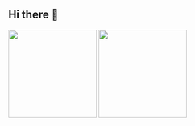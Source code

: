 ## Hi there 👋

<!--
**luunguyenthanhvu/luunguyenthanhvu** is a ✨ _special_ ✨ repository because its `README.md` (this file) appears on your GitHub profile.

Here are some ideas to get you started:

- 🔭 I’m currently working on ...
- 🌱 I’m currently learning ...
- 👯 I’m looking to collaborate on ...
- 🤔 I’m looking for help with ...
- 💬 Ask me about ...
- 📫 How to reach me: ...
- 😄 Pronouns: ...
- ⚡ Fun fact: ...
-->
<!-- ### 📚 Github Status -->
<p>
  <img src="https://github-readme-stats.vercel.app/api?username=vuluu&show_icons=true&theme=tokyonight" height="175">
  <img src="https://github-readme-stats.vercel.app/api/top-langs/?username=vuluu&layout=compact&theme=tokyonight&langs_count=10" height="175">
</p>
<!--
❤ Projects
<ul>
  <ol>
    <a href="https://tuan0919.github.io/bubble-animation/">
      ✅ bubble-animation
    </a>
   </ol>
   <ol>
    <a href="https://tuan0919.github.io/password-validation-check/">
      ✅ password-validation-check
    </a>
  </ol>
  <ol>
    <a href="https://tuan0919.github.io/neumorphism/">
      ✅ neumorphism
    </a>
  </ol>
  <ol>
    <a href="https://tuan0919.github.io/animated-magic-menu-indicator/">
      ✅ animated-magic-menu-indicator
    </a>
  </ol>
  <ol>
    <a href="https://tuan0919.github.io/dropdown-menu/">
      ✅ dropdown-menu
    </a>
  </ol>
  <ol>
    <a href="https://tuan0919.github.io/validator-form/">
      ✅ validator-form
    </a>
  </ol>
  <ol>
    <a href="https://tuan0919.github.io/toast-messages/">
      ✅ toast-messages
    </a>
  </ol>
  <ol>
    <a href="https://tuan0919.github.io/tabs-ui/">
      ✅ tabs-ui
    </a>
  </ol>
</ul><br/>

💻 Game
<p> 
  <img src="https://github.com/TamNguyenS/TamNguyenS/blob/output/github-contribution-grid-snake.svg" alt="huynhit24" /> 
</p>
-->
